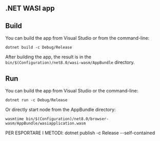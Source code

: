 ## .NET WASI app

## Build

You can build the app from Visual Studio or from the command-line:

```
dotnet build -c Debug/Release
```

After building the app, the result is in the `bin/$(Configuration)/net8.0/wasi-wasm/AppBundle` directory.

## Run

You can build the app from Visual Studio or the command-line:

```
dotnet run -c Debug/Release
```

Or directly start node from the AppBundle directory:

```
wasmtime bin/$(Configuration)/net8.0/browser-wasm/AppBundle/wasiapplication.wasm
```

PER ESPORTARE I METODI: dotnet publish -c Release --self-contained
